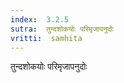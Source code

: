 ```yaml
---
index:  3.2.5
sutra:  तुन्दशोकयोः परिमृजापनुदोः
vritti:  samhita 
---
```


तुन्दशोकयोः परिमृजापनुदोः


